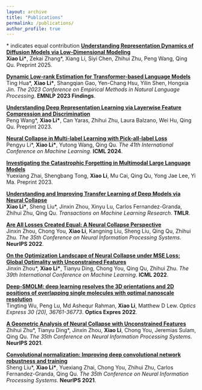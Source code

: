 ```yaml
---
layout: archive
title: "Publications"
permalink: /publications/
author_profile: true
---
```


\* indicates equal contribution
<b>[Understanding Representation Dynamics of Diffusion Models via Low-Dimensional Modeling](https://arxiv.org/abs/2502.05743)</b><br>
<b>Xiao Li\*</b>, Zekai Zhang\*, Xiang Li, Siyi Chen, Zhihui Zhu, Peng Wang, Qing Qu. Preprint 2025.

<b>[Dynamic Low-rank Estimation for Transformer-based Language Models](https://aclanthology.org/2023.findings-emnlp.621.pdf)</b><br>
Ting Hua\*, <b>Xiao Li\*</b>, Shangqian Gao, Yen-Chang Hsu, Yilin Shen, Hongxia Jin.
<i>The 2023 Conference on Empirical Methods in Natural Language Processing</i>. <b>EMNLP 2023 Findings</b>.

<b>[Understanding Deep Representation Learning via Layerwise Feature Compression and Discrimination](https://arxiv.org/abs/2311.02960)</b><br>
Peng Wang\*, <b>Xiao Li\*</b>, Can Yaras, Zhihui Zhu, Laura Balzano, Wei Hu, Qing Qu. Preprint 2023.

<b>[Neural Collapse in Multi-label Learning with Pick-all-label Loss](https://arxiv.org/abs/2310.15903)</b><br>
Pengyu Li\*, <b>Xiao Li\*</b>, Yutong Wang, Qing Qu.
<i>The 41th International Conference on Machine Learning</i>. <b>ICML 2024</b>.

<b>[Investigating the Catastrophic Forgetting in Multimodal Large Language Models](https://arxiv.org/abs/2309.10313)</b><br>
Yuexiang Zhai, Shengbang Tong, <b>Xiao Li</b>, Mu Cai, Qing Qu, Yong Jae Lee, Yi Ma. Preprint 2023.
  
<b>[Understanding and Improving Transfer Learning of Deep Models via Neural Collapse](https://arxiv.org/abs/2212.12206)</b><br>
<b>Xiao Li\*</b>, Sheng Liu\*, Jinxin Zhou, Xinyu Lu, Carlos Fernandez-Granda, Zhihui Zhu, Qing Qu. 
<i>Transactions on Machine Learning Research</i>. <b>TMLR</b>.

<b>[Are All Losses Created Equal: A Neural Collapse Perspective](https://arxiv.org/abs/2210.02192)</b><br>
Jinxin Zhou, Chong You, <b>Xiao Li</b>, Kangning Liu, Sheng Liu, Qing Qu, Zhihui Zhu.
<i>The 35th Conference on Neural Information Processing Systems</i>. <b>NeurIPS 2022</b>.

<b>[On the Optimization Landscape of Neural Collapse under MSE Loss: Global Optimality with Unconstrained Features](https://arxiv.org/abs/2203.01238)</b><br>
Jinxin Zhou\*, <b>Xiao Li\*</b>, Tianyu Ding, Chong You, Qing Qu, Zhihui Zhu.
<i>The 39th International Conference on Machine Learning</i>. <b>ICML 2022</b>.

<b>[Deep-SMOLM: deep learning resolves the 3D orientations and 2D positions of overlapping single molecules with optimal nanoscale resolution](https://opg.optica.org/oe/fulltext.cfm?uri=oe-30-20-36761&id=505938)</b><br>
Tingting Wu, Peng Lu, Md Ashequr Rahman, <b>Xiao Li</b>, Matthew D Lew.
<i>Optics Express 30 (20), 36761-36773</i>. <b>Optics Expres 2022</b>.

<b>[A Geometric Analysis of Neural Collapse with Unconstrained Features](https://arxiv.org/abs/2105.02375)</b><br>
Zhihui Zhu\*, Tianyu Ding\*, Jinxin Zhou, <b>Xiao Li</b>, Chong You, Jeremias Sulam, Qing Qu.
<i>The 35th Conference on Neural Information Processing Systems</i>. <b>NeurIPS 2021</b>.

<b>[Convolutional normalization: Improving deep convolutional network robustness and training](https://arxiv.org/abs/2103.00673)</b><br>
Sheng Liu\*, <b>Xiao Li\*</b>, Yuexiang Zhai, Chong You, Zhihui Zhu, Carlos Fernandez-Granda, Qing Qu.
<i>The 35th Conference on Neural Information Processing Systems</i>. <b>NeurIPS 2021</b>.
